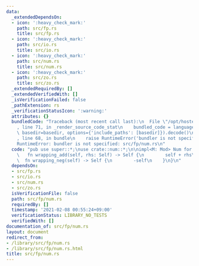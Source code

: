 ```yaml
---
data:
  _extendedDependsOn:
  - icon: ':heavy_check_mark:'
    path: src/fp.rs
    title: src/fp.rs
  - icon: ':heavy_check_mark:'
    path: src/io.rs
    title: src/io.rs
  - icon: ':heavy_check_mark:'
    path: src/num.rs
    title: src/num.rs
  - icon: ':heavy_check_mark:'
    path: src/zo.rs
    title: src/zo.rs
  _extendedRequiredBy: []
  _extendedVerifiedWith: []
  _isVerificationFailed: false
  _pathExtension: rs
  _verificationStatusIcon: ':warning:'
  attributes: {}
  bundledCode: "Traceback (most recent call last):\n  File \"/opt/hostedtoolcache/Python/3.9.1/x64/lib/python3.9/site-packages/onlinejudge_verify/documentation/build.py\"\
    , line 71, in _render_source_code_stat\n    bundled_code = language.bundle(stat.path,\
    \ basedir=basedir, options={'include_paths': [basedir]}).decode()\n  File \"/opt/hostedtoolcache/Python/3.9.1/x64/lib/python3.9/site-packages/onlinejudge_verify/languages/user_defined.py\"\
    , line 68, in bundle\n    raise RuntimeError('bundler is not specified: {}'.format(path.as_posix()))\n\
    RuntimeError: bundler is not specified: src/fp/num.rs\n"
  code: "pub use super::*;\nuse crate::num::*;\n\nimpl<M: Mod> Num for Fp<M> {\n \
    \   fn wrapping_add(self, rhs: Self) -> Self {\n        self + rhs\n    }\n  \
    \  fn wrapping_neg(self) -> Self {\n        -self\n    }\n}\n"
  dependsOn:
  - src/fp.rs
  - src/io.rs
  - src/num.rs
  - src/zo.rs
  isVerificationFile: false
  path: src/fp/num.rs
  requiredBy: []
  timestamp: '2021-02-08 00:55:24+09:00'
  verificationStatus: LIBRARY_NO_TESTS
  verifiedWith: []
documentation_of: src/fp/num.rs
layout: document
redirect_from:
- /library/src/fp/num.rs
- /library/src/fp/num.rs.html
title: src/fp/num.rs
---
```

